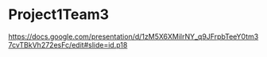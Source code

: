# Project1Team3

https://docs.google.com/presentation/d/1zM5X6XMilrNY_q9JFrpbTeeY0tm37cvTBkVh272esFc/edit#slide=id.p18
